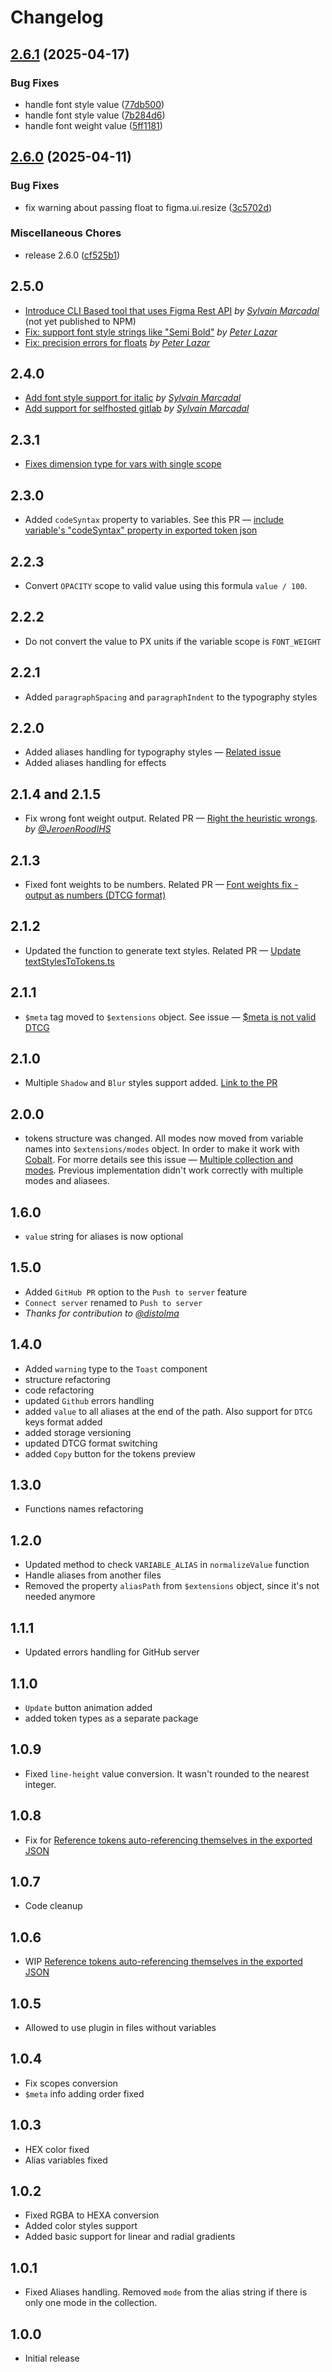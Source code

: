 # Changelog

## [2.6.1](https://github.com/tokens-bruecke/figma-plugin/compare/v2.6.0...v2.6.1) (2025-04-17)


### Bug Fixes

* handle font style value ([77db500](https://github.com/tokens-bruecke/figma-plugin/commit/77db5001285c9bbee3870f88fb0cb77502f3599a))
* handle font style value ([7b284d6](https://github.com/tokens-bruecke/figma-plugin/commit/7b284d6239bb7f0bf7f9283667e38020ecd523db))
* handle font weight value ([5ff1181](https://github.com/tokens-bruecke/figma-plugin/commit/5ff1181d088d01c9dc64338dd610d3ac745d8d90))

## [2.6.0](https://github.com/tokens-bruecke/figma-plugin/compare/2.5.0...v2.6.0) (2025-04-11)


### Bug Fixes

* fix warning about passing float to figma.ui.resize ([3c5702d](https://github.com/tokens-bruecke/figma-plugin/commit/3c5702d253d402f8c0e7b19ea26a4c44b5e59c75))


### Miscellaneous Chores

* release 2.6.0 ([cf525b1](https://github.com/tokens-bruecke/figma-plugin/commit/cf525b148f465bd109fa5f7c73c891a45acc1115))

## 2.5.0

- [Introduce CLI Based tool that uses Figma Rest API](https://github.com/tokens-bruecke/figma-plugin/pull/33) _by [Sylvain Marcadal](https://github.com/r1m)_ (not yet published to NPM)
- [Fix: support font style strings like "Semi Bold"](https://github.com/tokens-bruecke/figma-plugin/pull/36) _by [Peter Lazar](peterlazar1993)_
- [Fix: precision errors for floats](https://github.com/tokens-bruecke/figma-plugin/pull/37) _by [Peter Lazar](peterlazar1993)_

## 2.4.0

- [Add font style support for italic](https://github.com/tokens-bruecke/figma-plugin/pull/35) _by [Sylvain Marcadal](https://github.com/r1m)_
- [Add support for selfhosted gitlab](https://github.com/tokens-bruecke/figma-plugin/pull/34) _by [Sylvain Marcadal](https://github.com/r1m)_

## 2.3.1

- [Fixes dimension type for vars with single scope](https://github.com/tokens-bruecke/figma-plugin/pull/31)

## 2.3.0

- Added `codeSyntax` property to variables. See this PR — [include variable's "codeSyntax" property in exported token json](https://github.com/tokens-bruecke/figma-plugin/pull/28)

## 2.2.3

- Convert `OPACITY` scope to valid value using this formula `value / 100`.

## 2.2.2

- Do not convert the value to PX units if the variable scope is `FONT_WEIGHT`

## 2.2.1

- Added `paragraphSpacing` and `paragraphIndent` to the typography styles

## 2.2.0

- Added aliases handling for typography styles — [Related issue](https://github.com/tokens-bruecke/figma-plugin/issues/24)
- Added aliases handling for effects

## 2.1.4 and 2.1.5

- Fix wrong font weight output. Related PR — [Right the heuristic wrongs](https://github.com/tokens-bruecke/figma-plugin/pull/20). _by [@JeroenRoodIHS](https://github.com/JeroenRoodIHS)_

## 2.1.3

- Fixed font weights to be numbers. Related PR — [Font weights fix - output as numbers (DTCG format)](https://github.com/tokens-bruecke/figma-plugin/pull/22)

## 2.1.2

- Updated the function to generate text styles. Related PR — [Update textStylesToTokens.ts ](https://github.com/tokens-bruecke/figma-plugin/pull/19)

## 2.1.1

- `$meta` tag moved to `$extensions` object. See issue — [$meta is not valid DTCG](https://github.com/tokens-bruecke/figma-plugin/issues/13)

## 2.1.0

- Multiple `Shadow` and `Blur` styles support added. [Link to the PR](https://github.com/tokens-bruecke/figma-plugin/issues/11)

## 2.0.0

- tokens structure was changed. All modes now moved from variable names into `$extensions/modes` object. In order to make it work with [Cobalt](https://cobalt-ui.pages.dev/guides/modes#with-modes). For morre details see this issue — [Multiple collection and modes](https://github.com/tokens-bruecke/figma-plugin/issues/7). Previous implementation didn't work correctly with multiple modes and aliasees.

## 1.6.0

- `value` string for aliases is now optional

## 1.5.0

- Added `GitHub PR` option to the `Push to server` feature
- `Connect server` renamed to `Push to server`
- _Thanks for contribution to [@distolma](https://github.com/distolma)_

## 1.4.0

- Added `warning` type to the `Toast` component
- structure refactoring
- code refactoring
- updated `Github` errors handling
- added `value` to all aliases at the end of the path. Also support for `DTCG` keys format added
- added storage versioning
- updated DTCG format switching
- added `Copy` button for the tokens preview

## 1.3.0

- Functions names refactoring

## 1.2.0

- Updated method to check `VARIABLE_ALIAS` in `normalizeValue` function
- Handle aliases from another files
- Removed the property `aliasPath` from `$extensions` object, since it's not needed anymore

## 1.1.1

- Updated errors handling for GitHub server

## 1.1.0

- `Update` button animation added
- added token types as a separate package

## 1.0.9

- Fixed `line-height` value conversion. It wasn't rounded to the nearest integer.

## 1.0.8

- Fix for [Reference tokens auto-referencing themselves in the exported JSON](https://github.com/PavelLaptev/tokens-bruecke/issues/1)

## 1.0.7

- Code cleanup

## 1.0.6

- WIP [Reference tokens auto-referencing themselves in the exported JSON](https://github.com/PavelLaptev/tokens-bruecke/issues/1)

## 1.0.5

- Allowed to use plugin in files without variables

## 1.0.4

- Fix scopes conversion
- `$meta` info adding order fixed

## 1.0.3

- HEX color fixed
- Alias variables fixed

## 1.0.2

- Fixed RGBA to HEXA conversion
- Added color styles support
- Added basic support for linear and radial gradients

## 1.0.1

- Fixed Aliases handling. Removed `mode` from the alias string if there is only one mode in the collection.

## 1.0.0

- Initial release
